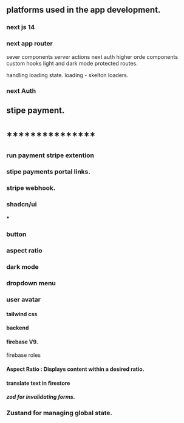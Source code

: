 ## platforms used in the app development.

### next js 14

### next app router

sever components
server actions
next auth
higher orde components
custom hooks
light and dark mode
protected routes.

handling loading state. loading - skelton loaders.

### next Auth

## stipe payment.

# \***\*\*\*\*\***\*\*\*\***\*\*\*\*\***

### run payment stripe extention

### stipe payments portal links.

### stripe webhook.

### shadcn/ui

#### ******\*******

### button

### aspect ratio

### dark mode

### dropdown menu

### user avatar

#### tailwind css

#### backend

#### firebase V9.

firebase roles

#### Aspect Ratio : Displays content within a desired ratio.

#### translate text in firestore

##### zod for invalidating forms.

### Zustand for managing global state.
